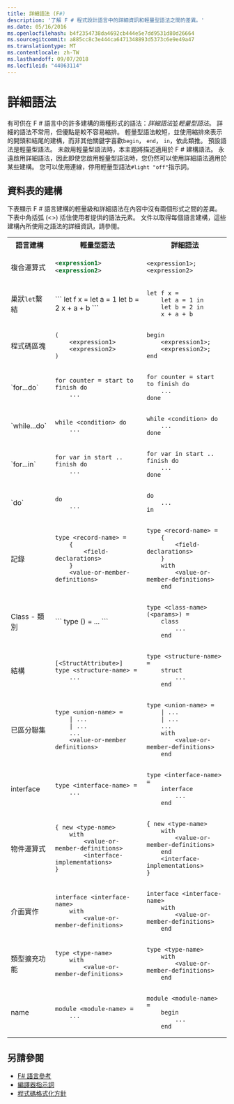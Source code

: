 ```yaml
---
title: 詳細語法 (F#)
description: '了解 F # 程式設計語言中的詳細資訊和輕量型語法之間的差異。'
ms.date: 05/16/2016
ms.openlocfilehash: b4f2354738da4692cb444e5e7dd9531d80d26664
ms.sourcegitcommit: a885cc8c3e444ca6471348893d5373c6e9e49a47
ms.translationtype: MT
ms.contentlocale: zh-TW
ms.lasthandoff: 09/07/2018
ms.locfileid: "44063114"
---
```

# <a name="verbose-syntax"></a>詳細語法

有可供在 F # 語言中的許多建構的兩種形式的語法：*詳細語法*並*輕量型語法*。 詳細的語法不常用，但優點是較不容易縮排。 輕量型語法較短，並使用縮排來表示的開頭和結尾的建構，而非其他關鍵字喜歡`begin`， `end`， `in`，依此類推。 預設語法是輕量型語法。 未啟用輕量型語法時，本主題將描述適用於 F # 建構語法。 永遠啟用詳細語法，因此即使您啟用輕量型語法時，您仍然可以使用詳細語法適用於某些建構。 您可以使用連線，停用輕量型語法`#light "off"`指示詞。

## <a name="table-of-constructs"></a>資料表的建構

下表顯示 F # 語言建構的輕量級和詳細語法在內容中沒有兩個形式之間的差異。 下表中角括弧 (&lt;&gt;) 括住使用者提供的語法元素。 文件以取得每個語言建構，這些建構內所使用之語法的詳細資訊，請參閱。

<table>
<tr>
<th>語言建構</th>
<th>輕量型語法</th>
<th>詳細語法</th>
</tr>
<tr>
<td>
複合運算式
</td>
<td>

```xml
<expression1>
<expression2>
```
</td><td>

```
<expression1>; <expression2>
```

</td>
</tr>
<tr><td>


巢狀`let`繫結

</td><td>
```
let f x =
    let a = 1
    let b = 2
    x + a + b
```

</td><td>

```
let f x =
    let a = 1 in
    let b = 2 in
    x + a + b
```

</td>
</tr>
<tr><td>
程式碼區塊
</td><td>

```
(
    <expression1>
    <expression2>
)
```

</td><td>

```
begin
    <expression1>;
    <expression2>;
end
```
</td>
</tr>
<tr><td>
`for...do`
</td><td>

```
for counter = start to finish do
    ...
```

</td><td>

```
for counter = start to finish do
    ...
done
```

</td>
</tr>
<tr><td>
`while...do`
</td><td>

```
while <condition> do
    ...
```

</td><td>

```
while <condition> do
    ...
done
```

</td>
</tr>
<tr><td>
`for...in`
</td><td>

```
for var in start .. finish do
    ...
```

</td><td>

```
for var in start .. finish do
    ...
done
```

</td>
</tr>
<tr><td>
`do`
</td><td>

```
do
    ...
```

</td><td>

```
do
    ...
in
```

</td>
</tr>
<tr><td>記錄
</td><td>

```
type <record-name> =
    {
        <field-declarations>
    }
    <value-or-member-definitions>
```

</td><td>

```
type <record-name> =
    {
        <field-declarations>
    }
    with
        <value-or-member-definitions>
    end
```

</td>
</tr>
<tr><td>Class - 類別
</td><td>
```
type <class-name>(<params>) = ... ```

</td><td>

```
type <class-name>(<params>) =
    class
        ...
    end
```
</td>
</tr>
<tr><td>結構</td><td>

```
[<StructAttribute>]
type <structure-name> =
    ...
```
</td><td>

```
type <structure-name> =
    struct
        ...
    end
```

</td>
</tr>
<tr><td>已區分聯集</td><td>

```
type <union-name> =
    | ...
    | ...
    ...
    <value-or-member definitions>
```
</td><td>

```
type <union-name> =
    | ...
    | ...
    ...
    with
        <value-or-member-definitions>
    end    
```

</td>
</tr>
<tr><td>interface</td><td>

```
type <interface-name> =
    ...
```
</td><td>

```
type <interface-name> =
    interface
        ...
    end
```

</td>
</tr>
<tr><td>物件運算式</td><td>

```
{ new <type-name>
    with
        <value-or-member-definitions>
        <interface-implementations>
}
```

</td><td>

```
{ new <type-name>
    with
        <value-or-member-definitions>
    end
    <interface-implementations>
}
```

</td>
</tr>
<tr><td>介面實作</td><td>

```
interface <interface-name>
    with
        <value-or-member-definitions>
```

</td><td>

```
interface <interface-name>
    with
        <value-or-member-definitions>
    end
```

</td>
</tr>
<tr><td>類型擴充功能</td><td>

```
type <type-name>
    with
        <value-or-member-definitions>
```

</td><td>

```
type <type-name>
    with
        <value-or-member-definitions>
    end
```

</td>
</tr>
<tr><td>name</td><td>

```
module <module-name> =
    ...
```

</td><td>

```
module <module-name> =
    begin
        ...
    end
```

</td>
</tr>
</table>

## <a name="see-also"></a>另請參閱

- [F# 語言參考](index.md)
- [編譯器指示詞](compiler-directives.md)
- [程式碼格式化方針](code-formatting-guidelines.md)

